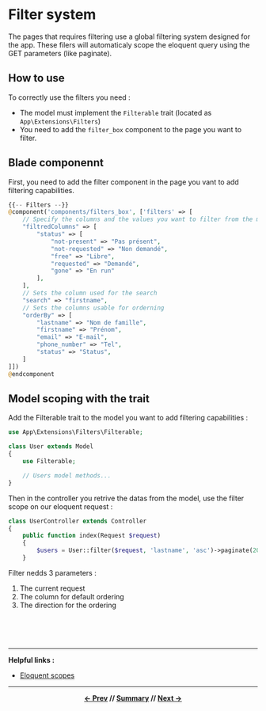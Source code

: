 # Filter system

The pages that requires filtering use a global filtering system designed for the app.
These filers will automaticaly scope the eloquent query using the GET parameters (like paginate).

## How to use

To correctly use the filters you need :

* The model must implement the `Filterable` trait (located as `App\Extensions\Filters`)
* You need to add the `filter_box` component to the page you want to filter.

## Blade componennt

First, you need to add the filter component in the page you vant to add filtering capabilities.

```php
{{-- Filters --}}
@component('components/filters_box', ['filters' => [
    // Specify the columns and the values you want to filter from the model
    "filtredColumns" => [
        "status" => [
            "not-present" => "Pas présent",
            "not-requested" => "Non demandé",
            "free" => "Libre",
            "requested" => "Demandé",
            "gone" => "En run"
        ],
    ],
    // Sets the column used for the search
    "search" => "firstname",
    // Sets the columns usable for orderning
    "orderBy" => [
        "lastname" => "Nom de famille",
        "firstname" => "Prénom",
        "email" => "E-mail",
        "phone_number" => "Tel",
        "status" => "Status",
    ]
]])
@endcomponent
```

## Model scoping with the trait

Add the Filterable trait to the model you want to add filtering capabilities :

```php
use App\Extensions\Filters\Filterable;

class User extends Model
{
    use Filterable;

    // Users model methods...
}
```

Then in the controller you retrive the datas from the model, use the filter scope on our eloquent request :

```php
class UserController extends Controller
{
    public function index(Request $request)
    {
        $users = User::filter($request, 'lastname', 'asc')->paginate(20);
    }
```
Filter nedds 3 parameters :
1. The current request
2. The column for default ordering
3. The direction for the ordering


<br>
<br>
<br>
<hr>

**Helpful links :**

* [Eloquent scopes](https://laravel.com/docs/5.6/eloquent#query-scopes)

<hr>
<div align="center">

**[<- Prev](6_status.md) // [Summary](../README.md) // [Next ->](#)**

</div>